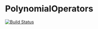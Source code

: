 # PolynomialOperators

[![Build Status](https://travis-ci.org/jagot/PolynomialOperators.jl.svg?branch=master)](https://travis-ci.org/jagot/PolynomialOperators.jl)
